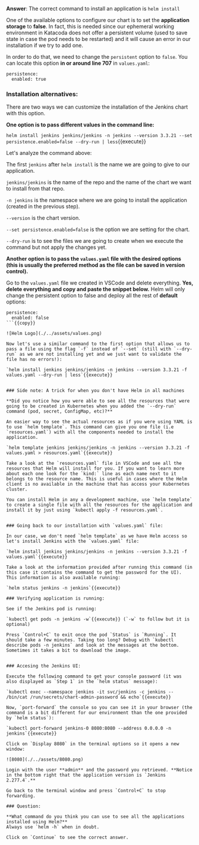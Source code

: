 **Answer**: The correct command to install an application is `helm install`

One of the available options to configure our chart is to set the **application storage** to **false**. In fact, this is needed since our ephemeral working environment in Katacoda does not offer a persistent volume (used to save state in case the pod needs to be restarted) and it will cause an error in our installation if we try to add one. 

In order to do that, we need to change the `persistent` option to `false`. You can locate this option  **in or around line 707** in `values.yaml`:

```
persistence:
  enabled: true
```

### Installation alternatives:

There are two ways we can customize the installation of the Jenkins chart with this option. 

**One option is to pass different values in the command line:**

`helm install jenkins jenkins/jenkins -n jenkins --version 3.3.21 --set persistence.enabled=false --dry-run | less`{{execute}}

Let's analyze the command above:

The first `jenkins` after `helm install` is the name we are going to give to our application.

`jenkins/jenkins` is the name of the repo and the name of the chart we want to install from that repo. 

`-n jenkins` is the namespace where we are going to install the application (created in the previous step). 

`--version` is the chart version. 

`--set persistence.enabled=false` is the option we are setting for the chart.

`--dry-run` is to see the files we are going to create when we execute the command but not apply the changes yet.

**Another option is to pass the `values.yaml` file with the desired options (this is usually the preferred method as the file can be saved in version control).** 

Go to the `values.yaml` file we created in VSCode and delete everything. **Yes, delete everything and copy and paste the snippet below.** Helm will only change the persistent option to false and deploy all the rest of **default** options:

```
persistence:
  enabled: false
```{{copy}}

![Helm Logo](./../assets/values.png)

Now let's use a similar command to the first option that allows us to pass a file using the flag `-f` instead of `--set` (still with `--dry-run` as we are not installing yet and we just want to validate the file has no errors!):

`helm install jenkins jenkins/jenkins -n jenkins --version 3.3.21 -f values.yaml --dry-run | less`{{execute}}


### Side note: A trick for when you don't have Helm in all machines

**Did you notice how you were able to see all the resources that were going to be created in Kubernetes when you added the `--dry-run` command (pod, secret, ConfigMap, etc)?**

An easier way to see the actual resources as if you were using YAML is to use `helm template`. This command can give you one file (i.e `resources.yaml`) with all the components needed to install the application. 

`helm template jenkins jenkins/jenkins -n jenkins --version 3.3.21 -f values.yaml > resources.yaml`{{execute}}

Take a look at the `resources.yaml` file in VSCode and see all the resources that Helm will install for you. If you want to learn more about each one look for the `kind:` line as each name next to it belongs to the resource name. This is useful in cases where the Helm client is no available in the machine that has access your Kubernetes cluster. 

You can install Helm in any a development machine, use `helm template` to create a single file with all the resources for the application and install it by just using `kubectl apply -f resources.yaml`.


### Going back to our installation with `values.yaml` file:

In our case, we don't need `helm template` as we have Helm access so let's install Jenkins with the `values.yaml` file:

`helm install jenkins jenkins/jenkins -n jenkins --version 3.3.21 -f values.yaml`{{execute}}

Take a look at the information provided after running this command (in this case it contains the command to get the password for the UI). This information is also available running:

`helm status jenkins -n jenkins`{{execute}}

### Verifying application is running:

See if the Jenkins pod is running:

`kubectl get pods -n jenkins -w`{{execute}} (`-w` to follow but it is optional)

Press `Control+C` to exit once the pod `Status` is `Running`. It should take a few minutes. Taking too long? Debug with `kubectl describe pods -n jenkins` and look at the messages at the bottom. Sometimes it takes a bit to download the image.


### Accesing the Jenkins UI:

Execute the following command to get your console password (it was also displayed as `Step 1` in the `helm status` message):

`kubectl exec --namespace jenkins -it svc/jenkins -c jenkins -- /bin/cat /run/secrets/chart-admin-password && echo`{{execute}}

Now, `port-forward` the console so you can see it in your browser (the command is a bit different for our environment than the one provided by `helm status`):

`kubectl port-forward jenkins-0 8080:8080 --address 0.0.0.0 -n jenkins`{{execute}}

Click on `Display 8080` in the terminal options so it opens a new window:

![8080](./../assets/8080.png)

Login with the user **admin** and the password you retrieved. **Notice in the bottom right that the application version is `Jenkins 2.277.4`.**

Go back to the terminal window and press `Control+C` to stop forwarding. 

### Question:

**What command do you think you can use to see all the applications installed using Helm?**
Always use `helm -h` when in doubt.

Click on `Continue` to see the correct answer.
